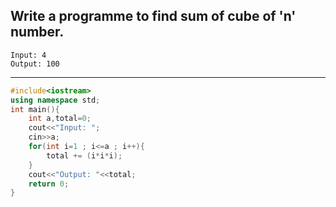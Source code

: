 ## Write a programme to find sum of cube of 'n' number.

```
Input: 4
Output: 100
```

---

```C++
#include<iostream>
using namespace std;
int main(){
    int a,total=0;
    cout<<"Input: ";
    cin>>a;
    for(int i=1 ; i<=a ; i++){
        total += (i*i*i);
    }
    cout<<"Output: "<<total;
    return 0;
}
```